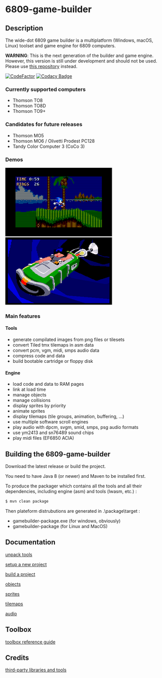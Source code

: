 # 6809-game-builder
## Description
The wide-dot 6809 game builder is a multiplatform (Windows, macOS, Linux) toolset and game engine for 6809 computers.

**WARNING**: This is the next generation of the builder and game engine. However, this version is still under development and should not be used.
Please use [this repository](https://github.com/wide-dot/thomson-to8-game-engine) instead.

[![CodeFactor](https://www.codefactor.io/repository/github/wide-dot/6809-game-builder/badge?s=8289592f61057a9492abfadaf23c94fe1bb4e60b)](https://www.codefactor.io/repository/github/wide-dot/6809-game-builder) [![Codacy Badge](https://app.codacy.com/project/badge/Grade/e77ba840d36c43bf8c4e839bac1bde06)](https://www.codacy.com/gh/wide-dot/6809-game-builder/dashboard?utm_source=github.com&amp;utm_medium=referral&amp;utm_content=wide-dot/6809-game-builder&amp;utm_campaign=Badge_Grade)

### Currently supported computers

- Thomson TO8
- Thomson TO8D
- Thomson TO9+

### Candidates for future releases

- Thomson MO5
- Thomson MO6 / Olivetti Prodest PC128
- Tandy Color Computer 3 (CoCo 3)

### Demos

![sonic2][sonic2] ![dott][dott] 

### Main features

#### Tools

- generate compilated images from png files or tilesets
- convert Tiled tmx tilemaps in asm data
- convert pcm, vgm, midi, smps audio data
- compress code and data
- build bootable cartridge or floppy disk

#### Engine
- load code and data to RAM pages
- link at load time
- manage objects
- manage collisions
- display sprites by priority
- animate sprites
- display tilemaps (tile groups, animation, buffering, ...)
- use multiple software scroll engines
- play audio with dpcm, svgm, smid, smps, psg audio formats
- use ym2413 and sn76489 sound chips
- play midi files (EF6850 ACIA)

## Building the 6809-game-builder

Download the latest release or build the project.

You need to have Java 8 (or newer) and Maven to be installed first.

To produce the packager which contains all the tools and all their dependencies, including engine (asm) and tools (lwasm, etc.) :

```bash
$ mvn clean package
```

Then plateform distrubutions are generated in .\package\target :

- gamebuilder-package.exe (for windows, obviously)
- gamebuilder-package (for Linux and MacOS)

## Documentation

[unpack tools][unpack-tools]

[setup a new project][project-setup]

[build a project][project-build]

[objects][objects]

[sprites][sprites]

[tilemaps][tilemaps]

[audio][audio]


## Toolbox

[toolbox reference guide][toolbox-reference]

## Credits

[third-party libraries and tools][credits]

[6809-game-projects]: https://github.com/wide-dot/6809-game-projects
[sonic2]: doc/demo.gif
[dott]: doc/demo2.gif
[unpack-tools]: doc/unpack-tools.md
[project-setup]: doc/project-setup.md
[project-build]: doc/project-build.md
[objects]: doc/objects.md
[sprites]: doc/sprites.md
[tilemaps]: doc/tilemaps.md
[audio]: doc/audio.md
[toolbox-reference]: doc/toolbox.md
[credits]: doc/credits.md
